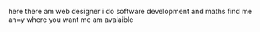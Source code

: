 here there am web designer i do software development and maths
find me an=y where you want me am avalaible
